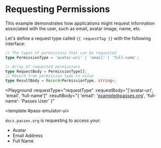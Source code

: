 # Requesting Permissions

This example demonstrates how applications might request information associated with the user, such as email, avatar image, name, etc.

Let's define a request type called `{{ requestTag }}` with the following interface:

```typescript
// The types of permissions that can be requested
type PermissionType = 'avatar-uri' | 'email' | 'full-name';

// Array of requested permissions
type RequestBody = PermissionType[];
// Record from permission type to value
type ResultBody = Record<PermissionType, string>;
``` 

<script setup lang="ts">
import Button from './.playground/Button.vue'
import Playground from './.playground/Playground.vue'
import { Codecs, RequestType } from '../../packages/reqs/src/main'

type PermissionType = 'avatar-uri' | 'email' | 'full-name';
type PermissionsRequest = PermissionType[];

type PermissionsResult = Record<PermissionType, string>;

const requestTag = 'org.passes.example.request-user-data';
const requestType = new RequestType<PermissionsRequest, PermissionsResult>({
  requestTag,
  requestBodyCodec: Codecs.Json,
  resultBodyCodec: Codecs.Json,
});
</script>

<Playground
  :requestType="requestType"
  :requestBody="['avatar-uri', 'email', 'full-name']"
  :resultBody="{ 'email': 'example@passes.org', 'full-name': 'Passes User' }"
>
  <template #pass-emulator-ui>
    <div :class="$style.content">
      <div><code>docs.passes.org</code> is requesting to access your:</div>
      <ul>
        <li>Avatar</li>
        <li>Email Address</li>
        <li>Full Name</li>
      </ul>
    </div>
  </template>
</Playground>


<style module>
.content {
  flex: 1;
  padding: 0.5rem;
}
</style>